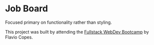 # Job Board

Focused primary on functionality rather than styling.

This project was built by attending the [Fullstack WebDev Bootcamp](https://flaviocopes.com) by Flavio Copes.
